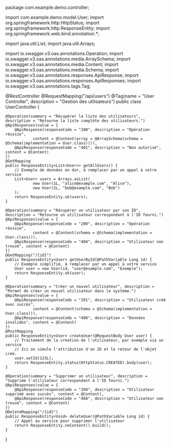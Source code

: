 package com.example.demo.controller;

import com.example.demo.model.User;
import org.springframework.http.HttpStatus;
import org.springframework.http.ResponseEntity;
import org.springframework.web.bind.annotation.*;

import java.util.List;
import java.util.Arrays;

import io.swagger.v3.oas.annotations.Operation;
import io.swagger.v3.oas.annotations.media.ArraySchema;
import io.swagger.v3.oas.annotations.media.Content;
import io.swagger.v3.oas.annotations.media.Schema;
import io.swagger.v3.oas.annotations.responses.ApiResponse;
import io.swagger.v3.oas.annotations.responses.ApiResponses;
import io.swagger.v3.oas.annotations.tags.Tag;

@RestController
@RequestMapping("/api/users")
@Tag(name = "User Controller", description = "Gestion des utilisateurs")
public class UserController {

    @Operation(summary = "Récupérer la liste des utilisateurs", description = "Retourne la liste complète des utilisateurs.")
    @ApiResponses(value = {
        @ApiResponse(responseCode = "200", description = "Opération réussie",
                content = @Content(array = @ArraySchema(schema = @Schema(implementation = User.class)))),
        @ApiResponse(responseCode = "401", description = "Non autorisé", content = @Content)
    })
    @GetMapping
    public ResponseEntity<List<User>> getAllUsers() {
        // Exemple de données en dur, à remplacer par un appel à votre service
        List<User> users = Arrays.asList(
                new User(1L, "alice@example.com", "Alice"),
                new User(2L, "bob@example.com", "Bob")
        );
        return ResponseEntity.ok(users);
    }

    @Operation(summary = "Récupérer un utilisateur par son ID", description = "Retourne un utilisateur correspondant à l'ID fourni.")
    @ApiResponses(value = {
        @ApiResponse(responseCode = "200", description = "Opération réussie",
                content = @Content(schema = @Schema(implementation = User.class))),
        @ApiResponse(responseCode = "404", description = "Utilisateur non trouvé", content = @Content)
    })
    @GetMapping("/{id}")
    public ResponseEntity<User> getUserById(@PathVariable Long id) {
        // Exemple simplifié, à remplacer par un appel à votre service
        User user = new User(id, "user@example.com", "Exemple");
        return ResponseEntity.ok(user);
    }

    @Operation(summary = "Créer un nouvel utilisateur", description = "Permet de créer un nouvel utilisateur dans le système.")
    @ApiResponses(value = {
        @ApiResponse(responseCode = "201", description = "Utilisateur créé avec succès",
                content = @Content(schema = @Schema(implementation = User.class))),
        @ApiResponse(responseCode = "400", description = "Données invalides", content = @Content)
    })
    @PostMapping
    public ResponseEntity<User> createUser(@RequestBody User user) {
        // Traitement de la création de l'utilisateur, par exemple via un service
        // Ici on simule l'attribution d'un ID et le retour de l'objet créé.
        user.setId(123L);
        return ResponseEntity.status(HttpStatus.CREATED).body(user);
    }

    @Operation(summary = "Supprimer un utilisateur", description = "Supprime l'utilisateur correspondant à l'ID fourni.")
    @ApiResponses(value = {
        @ApiResponse(responseCode = "204", description = "Utilisateur supprimé avec succès", content = @Content),
        @ApiResponse(responseCode = "404", description = "Utilisateur non trouvé", content = @Content)
    })
    @DeleteMapping("/{id}")
    public ResponseEntity<Void> deleteUser(@PathVariable Long id) {
        // Appel au service pour supprimer l'utilisateur
        return ResponseEntity.noContent().build();
    }
}
